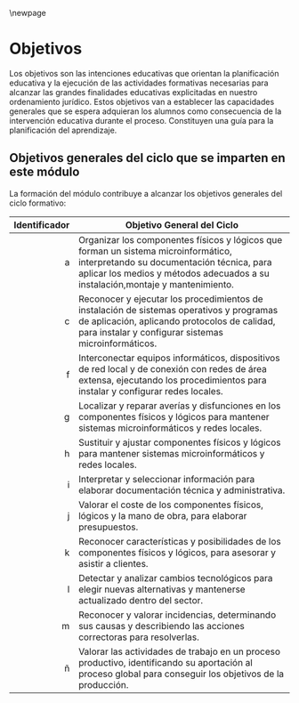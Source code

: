 \newpage

# Objetivos

Los objetivos son las intenciones educativas que orientan la planificación
educativa y la ejecución de las actividades formativas necesarias para alcanzar
las grandes finalidades educativas explicitadas en nuestro ordenamiento
jurídico. Estos objetivos van a establecer las capacidades generales que se
espera adquieran los alumnos como consecuencia de la intervención educativa
durante el proceso. Constituyen una guía para la planificación del aprendizaje.


## Objetivos generales del ciclo que se imparten en este módulo

La formación del módulo contribuye a alcanzar los objetivos generales  del ciclo formativo:

| Identificador | Objetivo General del Ciclo |
| -: |-----------|
| a | Organizar los componentes físicos y lógicos que forman un sistema microinformático, interpretando su documentación técnica, para aplicar los medios y métodos adecuados a su instalación,montaje y mantenimiento.|
| c | Reconocer y ejecutar los procedimientos de instalación de sistemas operativos y programas de aplicación, aplicando protocolos de calidad, para instalar y configurar sistemas microinformáticos.|
| f | Interconectar equipos informáticos, dispositivos de red local y de conexión con redes de área extensa, ejecutando los procedimientos para instalar y configurar redes locales.|
| g |Localizar y reparar averías y disfunciones en los componentes físicos y lógicos para mantener sistemas microinformáticos y redes locales.|
| h |Sustituir y ajustar componentes físicos y lógicos para mantener sistemas microinformáticos y redes locales.|
| i | Interpretar y seleccionar información para elaborar documentación técnica y administrativa.|
| j |Valorar el coste de los componentes físicos, lógicos y la mano de obra, para elaborar presupuestos.|
| k |Reconocer características y posibilidades de los componentes físicos y lógicos, para asesorar y asistir a clientes.|
| l |Detectar y analizar cambios tecnológicos para elegir nuevas alternativas y mantenerse actualizado dentro del sector.|
| m | Reconocer y valorar incidencias, determinando sus causas y describiendo las acciones correctoras para resolverlas.|
| ñ | Valorar las actividades de trabajo en un proceso productivo, identificando su aportación al proceso global para conseguir los objetivos de la producción.|
